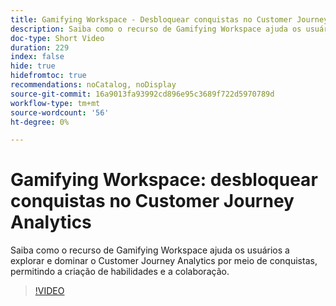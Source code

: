 ```yaml
---
title: Gamifying Workspace - Desbloquear conquistas no Customer Journey Analytics
description: Saiba como o recurso de Gamifying Workspace ajuda os usuários a explorar e dominar o Customer Journey Analytics por meio de conquistas, permitindo a criação de habilidades e a colaboração.
doc-type: Short Video
duration: 229
index: false
hide: true
hidefromtoc: true
recommendations: noCatalog, noDisplay
source-git-commit: 16a9013fa93992cd896e95c3689f722d5970789d
workflow-type: tm+mt
source-wordcount: '56'
ht-degree: 0%

---
```



# Gamifying Workspace: desbloquear conquistas no Customer Journey Analytics

Saiba como o recurso de Gamifying Workspace ajuda os usuários a explorar e dominar o Customer Journey Analytics por meio de conquistas, permitindo a criação de habilidades e a colaboração.

<!-- 72_S102_3442449_228_gamifying-workspace-unlock-achievements-in-customer-journey-analytics -->
>[!VIDEO](https://video.tv.adobe.com/v/3458360/?learn=on&enablevpops=true)

